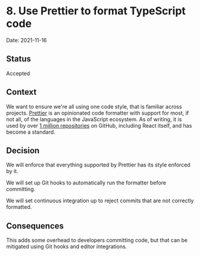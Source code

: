 # 8. Use Prettier to format TypeScript code

Date: 2021-11-16

## Status

Accepted

## Context

We want to ensure we're all using one code style, that is familiar across
projects. [Prettier](https://prettier.io/) is an opinionated code formatter with
support for most, if not all, of the languages in the JavaScript ecosystem. As
of writing, it is used by over
[1 million repositories](https://github.com/prettier/prettier/network/dependents?package_id=UGFja2FnZS00OTAwMTEyNTI%3D)
on GitHub, including React itself, and has become a standard.

## Decision

We will enforce that everything supported by Prettier has its style enforced by
it.

We will set up Git hooks to automatically run the formatter before committing.

We will set continuous integration up to reject commits that are not correctly
formatted.

## Consequences

This adds some overhead to developers committing code, but that can be mitigated
using Git hooks and editor integrations.

